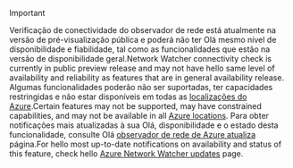 > [!IMPORTANT]
> <span data-ttu-id="db1c1-101">Verificação de conectividade do observador de rede está atualmente na versão de pré-visualização pública e poderá não ter Olá mesmo nível de disponibilidade e fiabilidade, tal como as funcionalidades que estão na versão de disponibilidade geral.</span><span class="sxs-lookup"><span data-stu-id="db1c1-101">Network Watcher connectivity check is currently in public preview release and may not have hello same level of availability and reliability as features that are in general availability release.</span></span> <span data-ttu-id="db1c1-102">Algumas funcionalidades poderão não ser suportadas, ter capacidades restringidas e não estar disponíveis em todas as [localizações do Azure](https://azure.microsoft.com/regions/).</span><span class="sxs-lookup"><span data-stu-id="db1c1-102">Certain features may not be supported, may have constrained capabilities, and may not be available in all [Azure locations](https://azure.microsoft.com/regions/).</span></span> <span data-ttu-id="db1c1-103">Para obter notificações mais atualizadas à sua Olá, disponibilidade e o estado desta funcionalidade, consulte Olá [observador de rede de Azure atualiza](https://azure.microsoft.com/updates/?product=network-watcher) página.</span><span class="sxs-lookup"><span data-stu-id="db1c1-103">For hello most up-to-date notifications on availability and status of this feature, check hello [Azure Network Watcher updates](https://azure.microsoft.com/updates/?product=network-watcher) page.</span></span> 
